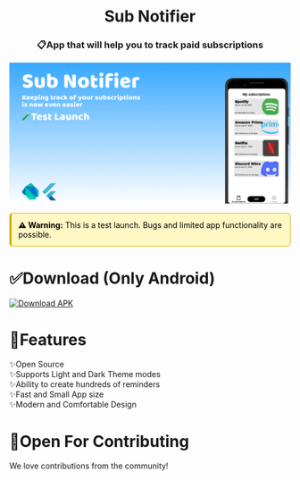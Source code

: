 <h1 align="center">Sub Notifier</h1>
<h3 align="center">📋App that will help you to track paid subscriptions</h3>

![banner](assets/banner/banner.png)
<div style="padding: 12px; margin-bottom: 16px; border: 1px solid #d1b100; border-left-width: 4px; border-radius: 6px; background-color: #fff8c5; color: black;">
  <strong>⚠️ Warning:</strong> This is a test launch. Bugs and limited  app functionality are possible. 
</div>
<h1>✅Download (Only Android)</h2>
<a href="https://github.com/prosnake1/sub_notifier_app/releases/download/pre-release/sub_notifier-v0.1.0-alpha.apk" download>
  <img src="https://img.shields.io/badge/Download-APK-green?style=for-the-badge&logo=android" alt="Download APK">
</a>
<h1>🚀Features</h1>
✨Open Source <br>
✨Supports Light and Dark Theme modes <br>
✨Ability to create hundreds of reminders <br>
✨Fast and Small App size <br>
✨Modern and Comfortable Design <br>
<h1>🤝Open For Contributing</h1>
<p>We love contributions from the community!</p>
